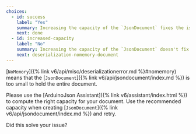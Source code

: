 ```yaml
---
choices:
  - id: success
    label: "Yes"
    summary: Increasing the capacity of the `JsonDocument` fixes the issue
    next: done
  - id: increased-capacity
    label: "No"
    summary: Increasing the capacity of the `JsonDocument` doesn't fix the issue
    next: deserialization-nomemory-document
--- 
```


[`NoMemory`]({% link v6/api/misc/deserializationerror.md %}#nomemory) means that the [`JsonDocument`]({% link v6/api/jsondocument/index.md %}) is too small to hold the entire document.

Please use the [ArduinoJson Assistant]({% link v6/assistant/index.html %}) to compute the right capacity for your document.
Use the recommended capacity when creating [`JsonDocument`]({% link v6/api/jsondocument/index.md %}) and retry.

Did this solve your issue?